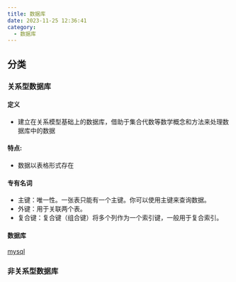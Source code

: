```yaml
---
title: 数据库
date: 2023-11-25 12:36:41
category:
  - 数据库
---
```


## 分类

### 关系型数据库

#### 定义

- 建立在关系模型基础上的数据库，借助于集合代数等数学概念和方法来处理数据库中的数据

#### 特点:

- 数据以表格形式存在

#### 专有名词

- 主键：唯一性。一张表只能有一个主键。你可以使用主键来查询数据。
- 外键：用于关联两个表。
- 复合键：复合键（组合键）将多个列作为一个索引键，一般用于复合索引。

#### 数据库

[mysql](./mysql)

### 非关系型数据库
